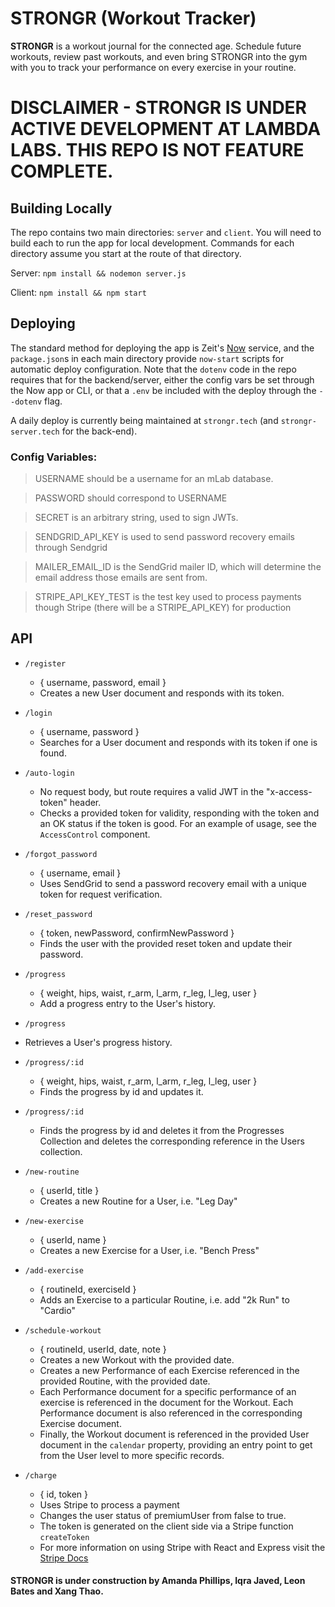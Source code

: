 # **STRONGR** (**Workout Tracker**)

**STRONGR** is a workout journal for the connected age. Schedule future workouts, review past workouts, and even bring STRONGR into the gym with you to track your performance on every exercise in your routine.

# DISCLAIMER - STRONGR IS UNDER ACTIVE DEVELOPMENT AT LAMBDA LABS. THIS REPO IS NOT FEATURE COMPLETE.

## Building Locally

The repo contains two main directories: `server` and `client`. You will need to build each to run the app for local development. Commands for each directory assume you start at the route of that directory.

Server:
`npm install && nodemon server.js`

Client:
`npm install && npm start`

## Deploying

The standard method for deploying the app is Zeit's [Now](https://zeit.co/now) service, and the `package.json`s in each main directory provide `now-start` scripts for automatic deploy configuration. Note that the `dotenv` code in the repo requires that for the backend/server, either the config vars be set through the Now app or CLI, or that a `.env` be included with the deploy through the `--dotenv` flag.

A daily deploy is currently being maintained at `strongr.tech` (and `strongr-server.tech` for the back-end).

### Config Variables:

> USERNAME should be a username for an mLab database.

> PASSWORD should correspond to USERNAME

> SECRET is an arbitrary string, used to sign JWTs.

> SENDGRID_API_KEY is used to send password recovery emails through Sendgrid

> MAILER_EMAIL_ID is the SendGrid mailer ID, which will determine the email address those emails are sent from.

> STRIPE_API_KEY_TEST is the test key used to process payments though Stripe (there will be a STRIPE_API_KEY) for production

## API

- `/register`

  - { username, password, email }
  - Creates a new User document and responds with its token.

- `/login`

  - { username, password }
  - Searches for a User document and responds with its token if one is found.

- `/auto-login`

  - No request body, but route requires a valid JWT in the "x-access-token" header.
  - Checks a provided token for validity, responding with the token and an OK status if the token is good. For an example of usage, see the `AccessControl` component.

- `/forgot_password`

  - { username, email }
  - Uses SendGrid to send a password recovery email with a unique token for request verification.

- `/reset_password`

  - { token, newPassword, confirmNewPassword }
  - Finds the user with the provided reset token and update their password.

- `/progress`

  - { weight, hips, waist, r_arm, l_arm, r_leg, l_leg, user }
  - Add a progress entry to the User's history.

- `/progress`

 - Retrieves a User's progress history.

- `/progress/:id`

  - { weight, hips, waist, r_arm, l_arm, r_leg, l_leg, user }
  - Finds the progress by id and updates it.

- `/progress/:id`

  - Finds the progress by id and deletes it from the Progresses Collection and deletes the corresponding reference in the Users collection.

- `/new-routine`

  - { userId, title }
  - Creates a new Routine for a User, i.e. "Leg Day"

- `/new-exercise`

  - { userId, name }
  - Creates a new Exercise for a User, i.e. "Bench Press"

- `/add-exercise`

  - { routineId, exerciseId }
  - Adds an Exercise to a particular Routine, i.e. add "2k Run" to "Cardio"

- `/schedule-workout`

  - { routineId, userId, date, note }
  - Creates a new Workout with the provided date.
  - Creates a new Performance of each Exercise referenced in the provided Routine, with the provided date.
  - Each Performance document for a specific performance of an exercise is referenced in the document for the Workout. Each Performance document is also referenced in the corresponding Exercise document.
  - Finally, the Workout document is referenced in the provided User document in the `calendar` property, providing an entry point to get from the User level to more specific records.

- `/charge`
  - { id, token }
  - Uses Stripe to process a payment
  - Changes the user status of premiumUser from false to true.
  - The token is generated on the client side via a Stripe function `createToken`
  - For more information on using Stripe with React and Express visit the [Stripe Docs](https://stripe.com/docs/recipes/elements-react)

#### STRONGR is under construction by Amanda Phillips, Iqra Javed, Leon Bates and Xang Thao.
